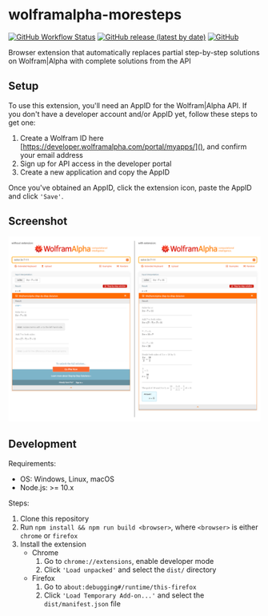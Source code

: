 # wolframalpha-moresteps
[![GitHub Workflow Status](https://img.shields.io/github/workflow/status/shiftinv/wolframalpha-moresteps/Build%20browser%20extensions?logo=github)](https://github.com/shiftinv/wolframalpha-moresteps/actions?query=workflow%3A%22Build+browser+extensions%22)
[![GitHub release (latest by date)](https://img.shields.io/github/v/release/shiftinv/wolframalpha-moresteps?label=version)](https://github.com/shiftinv/wolframalpha-moresteps/releases/latest)
[![GitHub](https://img.shields.io/github/license/shiftinv/wolframalpha-moresteps)](https://github.com/shiftinv/wolframalpha-moresteps/blob/master/LICENSE)

Browser extension that automatically replaces partial step-by-step solutions on Wolfram|Alpha with complete solutions from the API


## Setup

To use this extension, you'll need an AppID for the Wolfram|Alpha API. If you don't have a developer account and/or AppID yet, follow these steps to get one:

1. Create a Wolfram ID here [https://developer.wolframalpha.com/portal/myapps/](), and confirm your email address
2. Sign up for API access in the developer portal
3. Create a new application and copy the AppID

Once you've obtained an AppID, click the extension icon, paste the AppID and click `'Save'`.


## Screenshot

![Screenshot without/with browser extension](.github/resources/screenshot.png)


## Development

Requirements:
- OS: Windows, Linux, macOS
- Node.js: >= 10.x

Steps:
1. Clone this repository
2. Run `npm install && npm run build <browser>`, where `<browser>` is either `chrome` or `firefox`
3. Install the extension
    - Chrome
        1. Go to `chrome://extensions`, enable developer mode
        2. Click `'Load unpacked'` and select the `dist/` directory
    - Firefox
        1. Go to `about:debugging#/runtime/this-firefox`
        2. Click `'Load Temporary Add-on...'` and select the `dist/manifest.json` file
